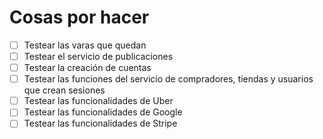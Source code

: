 # Cosas por hacer
- [ ] Testear las varas que quedan
- [ ] Testear el servicio de publicaciones
- [ ] Testear la creación de cuentas
- [ ] Testear las funciones del servicio de compradores, tiendas y usuarios que crean sesiones
- [ ] Testear las funcionalidades de Uber
- [ ] Testear las funcionalidades de Google
- [ ] Testear las funcionalidades de Stripe
